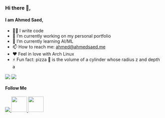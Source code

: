 ### Hi there 👋,
#### I am Ahmed Saed,

- 👨‍💻 I write code
- 🔭 I’m currently working on my personal portfolio 
- 🌱 I’m currently learning AI/ML
- 📫 How to reach me: ahmed@ahmedsaed.me
- ❤️ Feel in love with Arch Linux
- ⚡ Fun fact: pizza 🍕 is the volume of a cylinder whose radius z and depth a

<a href="https://github.com/Ahmedsaed"><img align="center" src="https://github-readme-stats.vercel.app/api?username=Ahmedsaed&count_private=true&show_icons=true&theme=dark&hide=prs,issues&include_all_commits=true" /></a> <a href="https://github.com/Ahmedsaed"><img align="center" src="https://github-readme-stats.vercel.app/api/top-langs/?username=Ahmedsaed&layout=compact&theme=dark&hide=html,css" /></a>

#### Follow Me

<a href="https://ahmedsaed.me">
  <img src="https://img.icons8.com/ios/50/4a90e2/internet--v1.png"/>
</a>
<a href="https://www.linkedin.com/in/ahmedsaed26">
  <img width="50px" src="https://img.icons8.com/material-rounded/24/4a90e2/linkedin--v2.png"/>
</a>
<a href="https://www.facebook.com/ahmedsaed26">
  <img width="50px" src="https://img.icons8.com/color/48/4a90e2/facebook-new.png"/>
</a>
